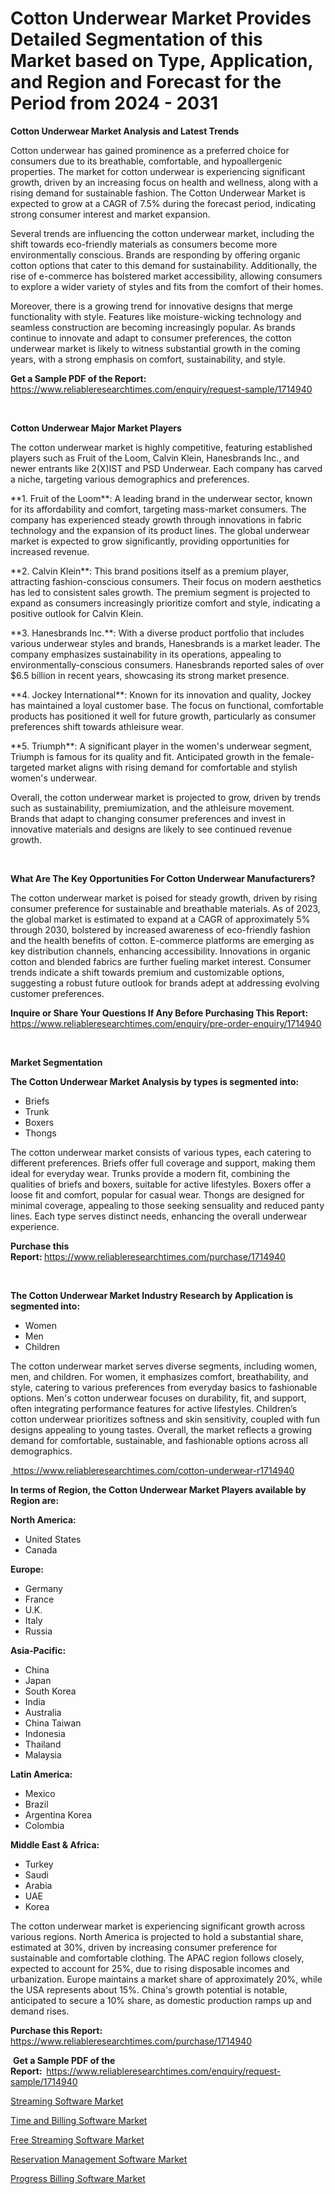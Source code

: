 <p><h1>Cotton Underwear Market Provides Detailed Segmentation of this Market based on Type, Application, and Region and Forecast for the Period from 2024 - 2031</h1></p><p><strong>Cotton Underwear Market Analysis and Latest Trends</strong></p>
<p><p>Cotton underwear has gained prominence as a preferred choice for consumers due to its breathable, comfortable, and hypoallergenic properties. The market for cotton underwear is experiencing significant growth, driven by an increasing focus on health and wellness, along with a rising demand for sustainable fashion. The Cotton Underwear Market is expected to grow at a CAGR of 7.5% during the forecast period, indicating strong consumer interest and market expansion.</p><p>Several trends are influencing the cotton underwear market, including the shift towards eco-friendly materials as consumers become more environmentally conscious. Brands are responding by offering organic cotton options that cater to this demand for sustainability. Additionally, the rise of e-commerce has bolstered market accessibility, allowing consumers to explore a wider variety of styles and fits from the comfort of their homes.</p><p>Moreover, there is a growing trend for innovative designs that merge functionality with style. Features like moisture-wicking technology and seamless construction are becoming increasingly popular. As brands continue to innovate and adapt to consumer preferences, the cotton underwear market is likely to witness substantial growth in the coming years, with a strong emphasis on comfort, sustainability, and style.</p></p>
<p><strong>Get a Sample PDF of the Report:&nbsp;</strong> <a href="https://www.reliableresearchtimes.com/enquiry/request-sample/1714940?utm_campaign=1471&utm_medium=2&utm_source=Github&utm_content=ia&utm_term=23102024&utm_id=cotton-underwear">https://www.reliableresearchtimes.com/enquiry/request-sample/1714940</a></p>
<p>&nbsp;</p>
<p><strong>Cotton Underwear Major Market Players</strong></p>
<p><p>The cotton underwear market is highly competitive, featuring established players such as Fruit of the Loom, Calvin Klein, Hanesbrands Inc., and newer entrants like 2(X)IST and PSD Underwear. Each company has carved a niche, targeting various demographics and preferences.</p><p>**1. Fruit of the Loom**: A leading brand in the underwear sector, known for its affordability and comfort, targeting mass-market consumers. The company has experienced steady growth through innovations in fabric technology and the expansion of its product lines. The global underwear market is expected to grow significantly, providing opportunities for increased revenue.</p><p>**2. Calvin Klein**: This brand positions itself as a premium player, attracting fashion-conscious consumers. Their focus on modern aesthetics has led to consistent sales growth. The premium segment is projected to expand as consumers increasingly prioritize comfort and style, indicating a positive outlook for Calvin Klein.</p><p>**3. Hanesbrands Inc.**: With a diverse product portfolio that includes various underwear styles and brands, Hanesbrands is a market leader. The company emphasizes sustainability in its operations, appealing to environmentally-conscious consumers. Hanesbrands reported sales of over $6.5 billion in recent years, showcasing its strong market presence.</p><p>**4. Jockey International**: Known for its innovation and quality, Jockey has maintained a loyal customer base. The focus on functional, comfortable products has positioned it well for future growth, particularly as consumer preferences shift towards athleisure wear.</p><p>**5. Triumph**: A significant player in the women's underwear segment, Triumph is famous for its quality and fit. Anticipated growth in the female-targeted market aligns with rising demand for comfortable and stylish women's underwear.</p><p>Overall, the cotton underwear market is projected to grow, driven by trends such as sustainability, premiumization, and the athleisure movement. Brands that adapt to changing consumer preferences and invest in innovative materials and designs are likely to see continued revenue growth.</p></p>
<p>&nbsp;</p>
<p><strong>What Are The Key Opportunities For Cotton Underwear Manufacturers?</strong></p>
<p><p>The cotton underwear market is poised for steady growth, driven by rising consumer preference for sustainable and breathable materials. As of 2023, the global market is estimated to expand at a CAGR of approximately 5% through 2030, bolstered by increased awareness of eco-friendly fashion and the health benefits of cotton. E-commerce platforms are emerging as key distribution channels, enhancing accessibility. Innovations in organic cotton and blended fabrics are further fueling market interest. Consumer trends indicate a shift towards premium and customizable options, suggesting a robust future outlook for brands adept at addressing evolving customer preferences.</p></p>
<p><strong>Inquire or Share Your Questions If Any Before Purchasing This Report:</strong> <a href="https://www.reliableresearchtimes.com/enquiry/pre-order-enquiry/1714940?utm_campaign=1471&utm_medium=2&utm_source=Github&utm_content=ia&utm_term=23102024&utm_id=cotton-underwear">https://www.reliableresearchtimes.com/enquiry/pre-order-enquiry/1714940</a></p>
<p>&nbsp;</p>
<p><strong>Market Segmentation</strong></p>
<p><strong>The Cotton Underwear Market Analysis by types is segmented into:</strong></p>
<p><ul><li>Briefs</li><li>Trunk</li><li>Boxers</li><li>Thongs</li></ul></p>
<p><p>The cotton underwear market consists of various types, each catering to different preferences. Briefs offer full coverage and support, making them ideal for everyday wear. Trunks provide a modern fit, combining the qualities of briefs and boxers, suitable for active lifestyles. Boxers offer a loose fit and comfort, popular for casual wear. Thongs are designed for minimal coverage, appealing to those seeking sensuality and reduced panty lines. Each type serves distinct needs, enhancing the overall underwear experience.</p></p>
<p><strong>Purchase this Report:&nbsp;</strong><a href="https://www.reliableresearchtimes.com/purchase/1714940?utm_campaign=1471&utm_medium=2&utm_source=Github&utm_content=ia&utm_term=23102024&utm_id=cotton-underwear">https://www.reliableresearchtimes.com/purchase/1714940</a></p>
<p>&nbsp;</p>
<p><strong>The Cotton Underwear Market Industry Research by Application is segmented into:</strong></p>
<p><ul><li>Women</li><li>Men</li><li>Children</li></ul></p>
<p><p>The cotton underwear market serves diverse segments, including women, men, and children. For women, it emphasizes comfort, breathability, and style, catering to various preferences from everyday basics to fashionable options. Men's cotton underwear focuses on durability, fit, and support, often integrating performance features for active lifestyles. Children’s cotton underwear prioritizes softness and skin sensitivity, coupled with fun designs appealing to young tastes. Overall, the market reflects a growing demand for comfortable, sustainable, and fashionable options across all demographics.</p></p>
<p><a href="https://www.reliableresearchtimes.com/cotton-underwear-r1714940?utm_campaign=1471&utm_medium=2&utm_source=Github&utm_content=ia&utm_term=23102024&utm_id=cotton-underwear">&nbsp;https://www.reliableresearchtimes.com/cotton-underwear-r1714940</a></p>
<p><strong>In terms of Region, the Cotton Underwear Market Players available by Region are:</strong></p>
<p>
    <p> <strong> North America: </strong>
        <ul>
            <li>United States</li>
            <li>Canada</li>
        </ul>
        </p> 
    <p> <strong> Europe: </strong>
        <ul>
            <li>Germany</li>
            <li>France</li>
            <li>U.K.</li>
            <li>Italy</li>
            <li>Russia</li>
        </ul>
        </p> 
    <p> <strong> Asia-Pacific: </strong>
        <ul>
            <li>China</li>
            <li>Japan</li>
            <li>South Korea</li>
            <li>India</li>
            <li>Australia</li>
            <li>China Taiwan</li>
            <li>Indonesia</li>
            <li>Thailand</li>
            <li>Malaysia</li>
        </ul>
        </p> 
    <p> <strong> Latin America: </strong>
        <ul>
            <li>Mexico</li>
            <li>Brazil</li>
            <li>Argentina Korea</li>
            <li>Colombia</li>
        </ul>
        </p> 
    <p> <strong> Middle East & Africa: </strong>
        <ul>
            <li>Turkey</li>
            <li>Saudi</li>
            <li>Arabia</li>
            <li>UAE</li>
            <li>Korea</li>
        </ul>
    </p>
    </p>
<p><p>The cotton underwear market is experiencing significant growth across various regions. North America is projected to hold a substantial share, estimated at 30%, driven by increasing consumer preference for sustainable and comfortable clothing. The APAC region follows closely, expected to account for 25%, due to rising disposable incomes and urbanization. Europe maintains a market share of approximately 20%, while the USA represents about 15%. China's growth potential is notable, anticipated to secure a 10% share, as domestic production ramps up and demand rises.</p></p>
<p><strong>Purchase this Report: </strong><a href="https://www.reliableresearchtimes.com/purchase/1714940?utm_campaign=1471&utm_medium=2&utm_source=Github&utm_content=ia&utm_term=23102024&utm_id=cotton-underwear">https://www.reliableresearchtimes.com/purchase/1714940</a></p>
<p>&nbsp;<strong>Get a Sample PDF of the Report:&nbsp;&nbsp;</strong><a href="https://www.reliableresearchtimes.com/enquiry/request-sample/1714940?utm_campaign=1471&utm_medium=2&utm_source=Github&utm_content=ia&utm_term=23102024&utm_id=cotton-underwear">https://www.reliableresearchtimes.com/enquiry/request-sample/1714940</a></p>
<p><strong></strong></p>
<p><p><a href="https://www.linkedin.com/pulse/top-trends-transforming-streaming-software-market-2024-2031-mvzhc?utm_campaign=1471&utm_medium=2&utm_source=Github&utm_content=ia&utm_term=23102024&utm_id=cotton-underwear">Streaming Software Market</a></p><p><a href="https://www.linkedin.com/pulse/time-billing-software-market-indicators-size-regional-breakdown-ylhac?utm_campaign=1471&utm_medium=2&utm_source=Github&utm_content=ia&utm_term=23102024&utm_id=cotton-underwear">Time and Billing Software Market</a></p><p><a href="https://www.linkedin.com/pulse/insights-free-streaming-software-industry-market-financial-bvjnc?utm_campaign=1471&utm_medium=2&utm_source=Github&utm_content=ia&utm_term=23102024&utm_id=cotton-underwear">Free Streaming Software Market</a></p><p><a href="https://www.linkedin.com/pulse/reservation-management-software-market-evolution-key-trends-uck3c?utm_campaign=1471&utm_medium=2&utm_source=Github&utm_content=ia&utm_term=23102024&utm_id=cotton-underwear">Reservation Management Software Market</a></p><p><a href="https://www.linkedin.com/pulse/consumer-behavior-shifts-progress-billing-software-market-demand-bqawc?utm_campaign=1471&utm_medium=2&utm_source=Github&utm_content=ia&utm_term=23102024&utm_id=cotton-underwear">Progress Billing Software Market</a></p></p>